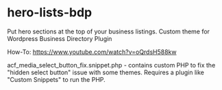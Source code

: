# hero-lists-bdp
Put hero sections at the top of your business listings. Custom theme for Wordpress Business Directory Plugin

How-To: https://www.youtube.com/watch?v=oQrdsH588kw

acf_media_select_button_fix.snippet.php - contains custom PHP to fix the "hidden select button" issue with some themes. Requires a plugin like "Custom Snippets" to run the PHP. 
